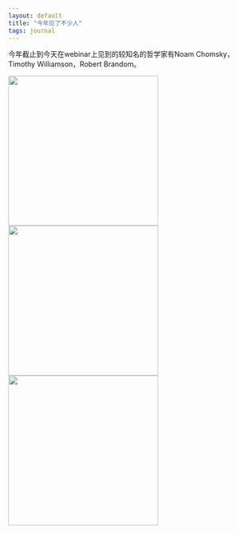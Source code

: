 ```yaml
---
layout: default
title: "今年见了不少人"
tags: journal
---
```


今年截止到今天在webinar上见到的较知名的哲学家有Noam Chomsky，Timothy Williamson，Robert Brandom。

<img src="https://i.pinimg.com/originals/0b/38/f8/0b38f8c2a48a78327a4bd17cfed19813.png" width="300" height="" alt=""/>
  
<img src="https://i.pinimg.com/originals/84/74/f4/8474f495814691da6676c31d3a21d207.png" width="300" height="" alt=""/>
  
<img src="https://i.pinimg.com/originals/bc/7f/02/bc7f02a4423dbe459c9263a56196ae84.png" width="300" height="" alt=""/>
